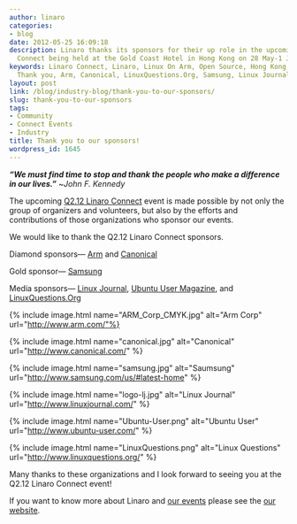 ```yaml
---
author: linaro
categories:
- blog
date: 2012-05-25 16:09:18
description: Linaro thanks its sponsors for their up role in the upcoming Q2.12 Linaro
  Connect being held at the Gold Coast Hotel in Hong Kong on 28 May-1 June.
keywords: Linaro Connect, Linaro, Linux On Arm, Open Source, Hong Kong, Sponsors,
  Thank you, Arm, Canonical, LinuxQuestions.Org, Samsung, Linux Journal, Ubuntu User
layout: post
link: /blog/industry-blog/thank-you-to-our-sponsors/
slug: thank-you-to-our-sponsors
tags:
- Community
- Connect Events
- Industry
title: Thank you to our sponsors!
wordpress_id: 1645
---
```


**_“We must find time to stop and thank the people who make a difference in our lives.”_** ~_John F. Kennedy_

The upcoming [Q2.12 Linaro Connect](https://connect.linaro.org/resources/) event is made possible by not only the group of organizers and volunteers, but also by the efforts and contributions of those organizations who sponsor our events.

We would like to thank the Q2.12 Linaro Connect sponsors.

Diamond sponsors— [Arm](http://www.arm.com/) and [Canonical](http://www.canonical.com/)

Gold sponsor— [Samsung](http://www.samsung.com/us/#latest-home)

Media sponsors— [Linux Journal](http://www.linuxjournal.com/), [Ubuntu User Magazine](http://www.ubuntu-user.com/), and [LinuxQuestions.Org](http://www.linuxquestions.org/)

{% include image.html name="ARM_Corp_CMYK.jpg" alt="Arm Corp" url="http://www.arm.com/"%}

{% include image.html name="canonical.jpg" alt="Canonical" url="http://www.canonical.com/" %}

{% include image.html name="samsung.jpg" alt="Saumsung" url="http://www.samsung.com/us/#latest-home" %}

{% include image.html name="logo-lj.jpg" alt="Linux Journal" url="http://www.linuxjournal.com/" %}

{% include image.html name="Ubuntu-User.png" alt="Ubuntu User" url="http://www.ubuntu-user.com/" %}

{% include image.html name="LinuxQuestions.png" alt="Linux Questions" url="http://www.linuxquestions.org/" %}

Many thanks to these organizations and I look forward to seeing you at the Q2.12 Linaro Connect event!

If you want to know more about Linaro and [our events](https://connect.linaro.org/resources/) please see the [our website](/).